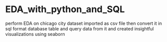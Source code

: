 # EDA_with_python_and_SQL
perform EDA on chicago city dataset imported as csv file then convert it in sql format database table and query data from it and created insightful visualizations using seaborn
